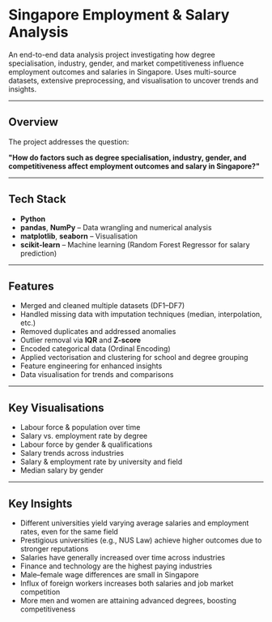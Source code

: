 # Singapore Employment & Salary Analysis

An end-to-end data analysis project investigating how degree specialisation, industry, gender, and market competitiveness influence employment outcomes and salaries in Singapore. Uses multi-source datasets, extensive preprocessing, and visualisation to uncover trends and insights.

---

## Overview
The project addresses the question:

**"How do factors such as degree specialisation, industry, gender, and competitiveness affect employment outcomes and salary in Singapore?"**

---

## Tech Stack
- **Python**
- **pandas**, **NumPy** – Data wrangling and numerical analysis
- **matplotlib**, **seaborn** – Visualisation
- **scikit-learn** – Machine learning (Random Forest Regressor for salary prediction)

---

## Features
- Merged and cleaned multiple datasets (DF1–DF7)
- Handled missing data with imputation techniques (median, interpolation, etc.)
- Removed duplicates and addressed anomalies
- Outlier removal via **IQR** and **Z-score**
- Encoded categorical data (Ordinal Encoding)
- Applied vectorisation and clustering for school and degree grouping
- Feature engineering for enhanced insights
- Data visualisation for trends and comparisons

---

## Key Visualisations
- Labour force & population over time
- Salary vs. employment rate by degree
- Labour force by gender & qualifications
- Salary trends across industries
- Salary & employment rate by university and field
- Median salary by gender

---

## Key Insights
- Different universities yield varying average salaries and employment rates, even for the same field
- Prestigious universities (e.g., NUS Law) achieve higher outcomes due to stronger reputations
- Salaries have generally increased over time across industries
- Finance and technology are the highest paying industries
- Male–female wage differences are small in Singapore
- Influx of foreign workers increases both salaries and job market competition
- More men and women are attaining advanced degrees, boosting competitiveness
